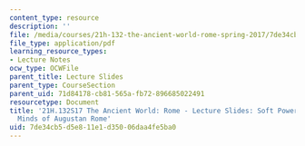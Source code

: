 ```yaml
---
content_type: resource
description: ''
file: /media/courses/21h-132-the-ancient-world-rome-spring-2017/7de34cb5d5e811e1d35006daa4fe5ba0_MIT21H_132S17_HeartsMinds.pdf
file_type: application/pdf
learning_resource_types:
- Lecture Notes
ocw_type: OCWFile
parent_title: Lecture Slides
parent_type: CourseSection
parent_uid: 71d84178-cb81-565a-fb72-896685022491
resourcetype: Document
title: '21H.132S17 The Ancient World: Rome - Lecture Slides: Soft Power: Hearts &
  Minds of Augustan Rome'
uid: 7de34cb5-d5e8-11e1-d350-06daa4fe5ba0
---
```


